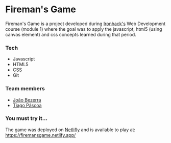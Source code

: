 # Fireman's Game

Fireman's Game is a project developed during [Ironhack's](https://www.ironhack.com/) Web Development course  (module 1) where the goal was to apply the javascript, html5 (using canvas element) and css concepts learned during that period.

### Tech
- Javascript
- HTML5
- CSS
- Git
 
### Team members
- [João Bezerra](https://github.com/joaopbbezerra)
- [Tiago Páscoa](https://github.com/tiagopascoa) 

### You must try it...
The game was deployed on [Netlifly](https://www.netlify.com/) and is available to play at: https://firemansgame.netlify.app/